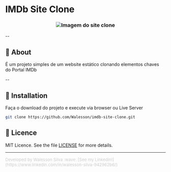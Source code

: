 # IMDb Site Clone

<h3 align="center">  
    <img src="https://github.com/Walesson/imdb-site-clone/blob/master/img/banner-git.png" title="Imagem do site clone" />
</h3>

--

## :rocket: About

É um projeto simples de um website estático clonando elementos chaves do Portal IMDb

--

## :runner: Installation

Faça o download do projeto e execute via browser ou Live Server

```bash
git clone https://github.com/Walesson/imdb-site-clone.git
```

## :memo: Licence

MIT Licence. See the file [LICENSE](LICENSE.md) for more details.

---

<font size="2" color="#CCC">
Developed by Walesson Silva :wave: [See my Linkedin!](https://www.linkedin.com/in/walesson-silva-942962b6/)
</font>
